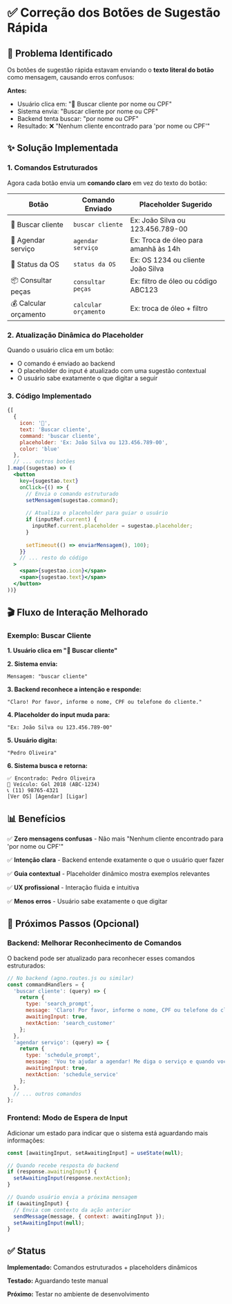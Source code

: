 # ✅ Correção dos Botões de Sugestão Rápida

## 🎯 Problema Identificado

Os botões de sugestão rápida estavam enviando o **texto literal do botão** como mensagem, causando erros confusos:

**Antes:**
- Usuário clica em: "👤 Buscar cliente por nome ou CPF"
- Sistema envia: "Buscar cliente por nome ou CPF"
- Backend tenta buscar: "por nome ou CPF"
- Resultado: ❌ "Nenhum cliente encontrado para 'por nome ou CPF'"

## ✨ Solução Implementada

### 1. Comandos Estruturados

Agora cada botão envia um **comando claro** em vez do texto do botão:

| Botão | Comando Enviado | Placeholder Sugerido |
|-------|----------------|---------------------|
| 👤 Buscar cliente | `buscar cliente` | Ex: João Silva ou 123.456.789-00 |
| 📅 Agendar serviço | `agendar serviço` | Ex: Troca de óleo para amanhã às 14h |
| 🔧 Status da OS | `status da OS` | Ex: OS 1234 ou cliente João Silva |
| 📦 Consultar peças | `consultar peças` | Ex: filtro de óleo ou código ABC123 |
| 💰 Calcular orçamento | `calcular orçamento` | Ex: troca de óleo + filtro |

### 2. Atualização Dinâmica do Placeholder

Quando o usuário clica em um botão:
- O comando é enviado ao backend
- O placeholder do input é atualizado com uma sugestão contextual
- O usuário sabe exatamente o que digitar a seguir

### 3. Código Implementado

```jsx
{[
  { 
    icon: '👤', 
    text: 'Buscar cliente', 
    command: 'buscar cliente',
    placeholder: 'Ex: João Silva ou 123.456.789-00',
    color: 'blue' 
  },
  // ... outros botões
].map((sugestao) => (
  <button
    key={sugestao.text}
    onClick={() => {
      // Envia o comando estruturado
      setMensagem(sugestao.command);
      
      // Atualiza o placeholder para guiar o usuário
      if (inputRef.current) {
        inputRef.current.placeholder = sugestao.placeholder;
      }
      
      setTimeout(() => enviarMensagem(), 100);
    }}
    // ... resto do código
  >
    <span>{sugestao.icon}</span>
    <span>{sugestao.text}</span>
  </button>
))}
```

## 🎬 Fluxo de Interação Melhorado

### Exemplo: Buscar Cliente

**1. Usuário clica em "👤 Buscar cliente"**

**2. Sistema envia:**
```
Mensagem: "buscar cliente"
```

**3. Backend reconhece a intenção e responde:**
```
"Claro! Por favor, informe o nome, CPF ou telefone do cliente."
```

**4. Placeholder do input muda para:**
```
"Ex: João Silva ou 123.456.789-00"
```

**5. Usuário digita:**
```
"Pedro Oliveira"
```

**6. Sistema busca e retorna:**
```
✅ Encontrado: Pedro Oliveira
🚗 Veículo: Gol 2018 (ABC-1234)
📞 (11) 98765-4321
[Ver OS] [Agendar] [Ligar]
```

## 📊 Benefícios

✅ **Zero mensagens confusas** - Não mais "Nenhum cliente encontrado para 'por nome ou CPF'"

✅ **Intenção clara** - Backend entende exatamente o que o usuário quer fazer

✅ **Guia contextual** - Placeholder dinâmico mostra exemplos relevantes

✅ **UX profissional** - Interação fluida e intuitiva

✅ **Menos erros** - Usuário sabe exatamente o que digitar

## 🔄 Próximos Passos (Opcional)

### Backend: Melhorar Reconhecimento de Comandos

O backend pode ser atualizado para reconhecer esses comandos estruturados:

```javascript
// No backend (agno.routes.js ou similar)
const commandHandlers = {
  'buscar cliente': (query) => {
    return {
      type: 'search_prompt',
      message: 'Claro! Por favor, informe o nome, CPF ou telefone do cliente.',
      awaitingInput: true,
      nextAction: 'search_customer'
    };
  },
  'agendar serviço': (query) => {
    return {
      type: 'schedule_prompt',
      message: 'Vou te ajudar a agendar! Me diga o serviço e quando você prefere.',
      awaitingInput: true,
      nextAction: 'schedule_service'
    };
  },
  // ... outros comandos
};
```

### Frontend: Modo de Espera de Input

Adicionar um estado para indicar que o sistema está aguardando mais informações:

```jsx
const [awaitingInput, setAwaitingInput] = useState(null);

// Quando recebe resposta do backend
if (response.awaitingInput) {
  setAwaitingInput(response.nextAction);
}

// Quando usuário envia a próxima mensagem
if (awaitingInput) {
  // Envia com contexto da ação anterior
  sendMessage(message, { context: awaitingInput });
  setAwaitingInput(null);
}
```

## ✅ Status

**Implementado:** Comandos estruturados + placeholders dinâmicos

**Testado:** Aguardando teste manual

**Próximo:** Testar no ambiente de desenvolvimento
